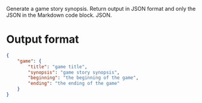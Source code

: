 Generate a game story synopsis. Return output in JSON format and only the JSON in the Markdown code block. JSON.

# Output format
```json
{
    "game": {
        "title": "game title",
        "synopsis": "game story synopsis",
        "beginning": "the beginning of the game",
        "ending": "the ending of the game"
    }
}
```